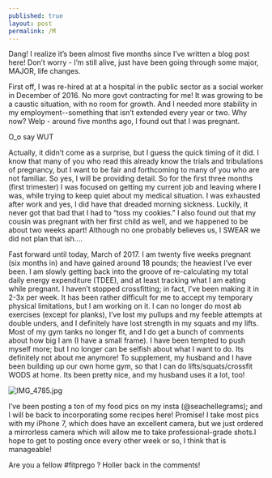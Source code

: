 ```yaml
---
published: true
layout: post
permalink: /M
---
```



Dang! I realize it’s been almost five months since I’ve written a blog post here! Don’t worry - I’m still alive, just have been going through some major, MAJOR, life changes. 

First off, I was re-hired at at a hospital in the public sector as a social worker in December of 2016. No more govt contracting for me! It was growing to be a caustic situation, with no room for growth. And I needed more stability in my employment--something that isn’t extended every year or two. Why now? Welp - around five months ago, I found out that I was pregnant. 

O_o say WUT

Actually, it didn’t come as a surprise, but I guess the quick timing of it did. I know that many of you who read this already know the trials and tribulations of pregnancy, but I want to be fair and forthcoming to many of you who are not familiar. So yes, I will be providing detail. So for the first three months (first trimester) I was focused on getting my current job and leaving where I was, while trying to keep quiet about my medical situation. I was exhausted after work and yes, I did have that dreaded morning sickness. Luckily, it never got that bad that I had to “toss my cookies.” I also found out that my cousin was pregnant with her first child as well, and we happened to be about two weeks apart! Although no one probably believes us, I SWEAR we did not plan that ish….

Fast forward until today, March of 2017. I am twenty five weeks pregnant (six months in) and have gained around 18 pounds; the heaviest I’ve ever been. I am slowly getting back into the groove of re-calculating my total daily energy expenditure (TDEE), and at least tracking what I am eating while pregnant. I haven’t stopped crossfitting; in fact, I’ve been making it in 2-3x per week. It has been rather difficult for me to accept my temporary physical limitations, but I am working on it. I can no longer do most ab exercises (except for planks), I’ve lost my pullups and my feeble attempts at double unders, and I definitely have lost strength in my squats and my lifts. Most of my gym tanks no longer fit, and I do get a bunch of comments about how big I am 
(I have a small frame). I have been tempted to push myself more; but I no longer can be selfish about what I want to do. Its definitely not about me anymore! To supplement, my husband and I have been building up our own home gym, so that I can do lifts/squats/crossfit WODS at home. Its been pretty nice, and my husband uses it a lot, too!

![IMG_4785.jpg]({{site.baseurl}}/_posts/IMG_4785.jpg)


I’ve been posting a ton of my food pics on my insta (@seachellegrams); and I will be back to incorporating some recipes here! Promise! I take most pics with my iPhone 7, which does have an excellent camera, but we just ordered a mirrorless camera which will allow me to take professional-grade shots.I hope to get to posting once every other week or so, I think that is manageable! 

Are you a fellow #fitprego ? Holler back in the comments!
